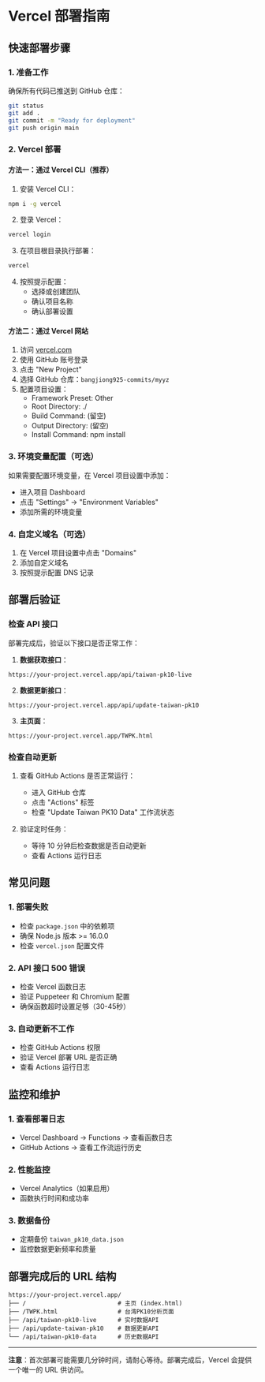 # Vercel 部署指南

## 快速部署步骤

### 1. 准备工作
确保所有代码已推送到 GitHub 仓库：
```bash
git status
git add .
git commit -m "Ready for deployment"
git push origin main
```

### 2. Vercel 部署

#### 方法一：通过 Vercel CLI（推荐）
1. 安装 Vercel CLI：
```bash
npm i -g vercel
```

2. 登录 Vercel：
```bash
vercel login
```

3. 在项目根目录执行部署：
```bash
vercel
```

4. 按照提示配置：
   - 选择或创建团队
   - 确认项目名称
   - 确认部署设置

#### 方法二：通过 Vercel 网站
1. 访问 [vercel.com](https://vercel.com)
2. 使用 GitHub 账号登录
3. 点击 "New Project"
4. 选择 GitHub 仓库：`bangjiong925-commits/myyz`
5. 配置项目设置：
   - Framework Preset: Other
   - Root Directory: ./
   - Build Command: (留空)
   - Output Directory: (留空)
   - Install Command: npm install

### 3. 环境变量配置（可选）
如果需要配置环境变量，在 Vercel 项目设置中添加：
- 进入项目 Dashboard
- 点击 "Settings" → "Environment Variables"
- 添加所需的环境变量

### 4. 自定义域名（可选）
1. 在 Vercel 项目设置中点击 "Domains"
2. 添加自定义域名
3. 按照提示配置 DNS 记录

## 部署后验证

### 检查 API 接口
部署完成后，验证以下接口是否正常工作：

1. **数据获取接口**：
```
https://your-project.vercel.app/api/taiwan-pk10-live
```

2. **数据更新接口**：
```
https://your-project.vercel.app/api/update-taiwan-pk10
```

3. **主页面**：
```
https://your-project.vercel.app/TWPK.html
```

### 检查自动更新
1. 查看 GitHub Actions 是否正常运行：
   - 进入 GitHub 仓库
   - 点击 "Actions" 标签
   - 检查 "Update Taiwan PK10 Data" 工作流状态

2. 验证定时任务：
   - 等待 10 分钟后检查数据是否自动更新
   - 查看 Actions 运行日志

## 常见问题

### 1. 部署失败
- 检查 `package.json` 中的依赖项
- 确保 Node.js 版本 >= 16.0.0
- 检查 `vercel.json` 配置文件

### 2. API 接口 500 错误
- 检查 Vercel 函数日志
- 验证 Puppeteer 和 Chromium 配置
- 确保函数超时设置足够（30-45秒）

### 3. 自动更新不工作
- 检查 GitHub Actions 权限
- 验证 Vercel 部署 URL 是否正确
- 查看 Actions 运行日志

## 监控和维护

### 1. 查看部署日志
- Vercel Dashboard → Functions → 查看函数日志
- GitHub Actions → 查看工作流运行历史

### 2. 性能监控
- Vercel Analytics（如果启用）
- 函数执行时间和成功率

### 3. 数据备份
- 定期备份 `taiwan_pk10_data.json`
- 监控数据更新频率和质量

## 部署完成后的 URL 结构

```
https://your-project.vercel.app/
├── /                          # 主页 (index.html)
├── /TWPK.html                 # 台湾PK10分析页面
├── /api/taiwan-pk10-live      # 实时数据API
├── /api/update-taiwan-pk10    # 数据更新API
└── /api/taiwan-pk10-data      # 历史数据API
```

---

**注意**：首次部署可能需要几分钟时间，请耐心等待。部署完成后，Vercel 会提供一个唯一的 URL 供访问。